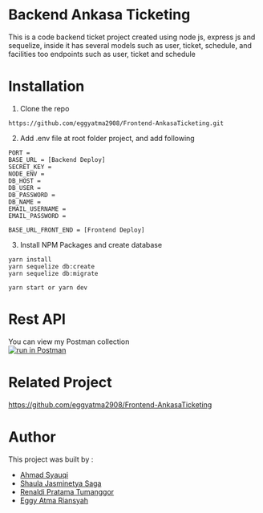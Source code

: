 # Backend Ankasa Ticketing
This is a code backend ticket project created using node js, express js and sequelize, inside it has several models such as user, ticket, schedule, and facilities too endpoints such as user, ticket and schedule

# Installation

1. Clone the repo
```
https://github.com/eggyatma2908/Frontend-AnkasaTicketing.git
```

2. Add .env file at root folder project, and add following
```
PORT =
BASE_URL = [Backend Deploy]
SECRET_KEY =
NODE_ENV =
DB_HOST =
DB_USER =
DB_PASSWORD =
DB_NAME =
EMAIL_USERNAME = 
EMAIL_PASSWORD = 

BASE_URL_FRONT_END = [Frontend Deploy]
```

3. Install NPM Packages and create database
```
yarn install
yarn sequelize db:create
yarn sequelize db:migrate

yarn start or yarn dev
```

# Rest API
You can view my Postman collection </br>
[![run in Postman](https://run.pstmn.io/button.svg)](https://www.getpostman.com/collections/2eeb42b4fccd98b0bdee)

# Related Project
https://github.com/eggyatma2908/Frontend-AnkasaTicketing

# Author
This project was built by :
* [Ahmad Syauqi](https://github.com/syauqeesy)
* [Shaula Jasminetya Saga](https://github.com/sjasminetya)
* [Renaldi Pratama Tumanggor](https://github.com/renaldipratama97)
* [Eggy Atma Riansyah](https://github.com/eggyatma2908)
